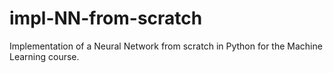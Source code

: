 # impl-NN-from-scratch
Implementation of a Neural Network from scratch in Python for the Machine Learning course.
